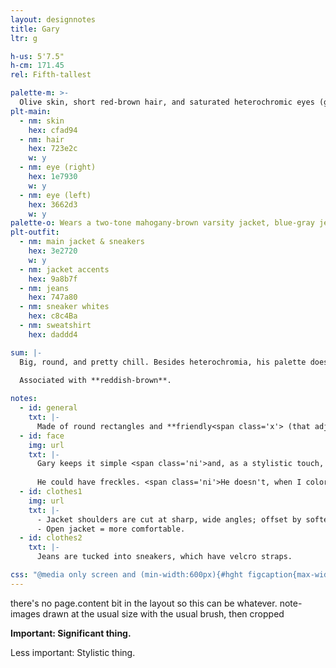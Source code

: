 ```yaml
---
layout: designnotes
title: Gary
ltr: g

h-us: 5'7.5"
h-cm: 171.45
rel: Fifth-tallest

palette-m: >-
  Olive skin, short red-brown hair, and saturated heterochromic eyes (green on the viewer's left, blue to the right). Hair is straight, short, and plain.
plt-main:
  - nm: skin
    hex: cfad94
  - nm: hair
    hex: 723e2c
    w: y
  - nm: eye (right)
    hex: 1e7930
    w: y
  - nm: eye (left)
    hex: 3662d3
    w: y
palette-o: Wears a two-tone mahogany-brown varsity jacket, blue-gray jeans, and sneakers that mostly match the jacket.
plt-outfit:
  - nm: main jacket & sneakers
    hex: 3e2720
    w: y
  - nm: jacket accents
    hex: 9a8b7f
  - nm: jeans
    hex: 747a80
  - nm: sneaker whites
    hex: c8c4Ba
  - nm: sweatshirt
    hex: daddd4

sum: |-
  Big, round, and pretty chill. Besides heterochromia, his palette doesn't stick out; his gregarious attitude is less subtle. Soft varsity jacket is sometimes buttoned up, sometimes open, whatever he feels like.
  
  Associated with **reddish-brown**.

notes:
  - id: general
    txt: |-
      Made of round rectangles and **friendly<span class='x'> (that adjective is key)</span>** circles. **<span class='x'>Important: </span>Not thin; more fat than muscle**, with a wide neck and double chin.
  - id: face
    img: url
    txt: |-
      Gary keeps it simple <span class='ni'>and, as a stylistic touch, his eyes are basically just dots from any distance. When he looks around, the whole dots move; eyebrows help a lot to indicate direction.</span>
      
      He could have freckles. <span class='ni'>He doesn't, when I color him, because it would look weird with the (purely stylistic) lack of sclera.</span>
  - id: clothes1
    img: url
    txt: |-
      - Jacket shoulders are cut at sharp, wide angles; offset by softer fabric & Gary's body shape.
      - Open jacket = more comfortable.
  - id: clothes2
    txt: |-
      Jeans are tucked into sneakers, which have velcro straps.

css: "@media only screen and (min-width:600px){#hght figcaption{max-width:9em;} #main{width:1500px;} /*+750px*/ body{width:2400px;} #content{width:800px;}"
---
```

there's no page.content bit in the layout so this can be whatever. note-images drawn at the usual size with the usual brush, then cropped

**<span class='x'>Important: </span>Significant thing.**

<span class='ni'><span class='x'>Less important: </span>Stylistic thing.</span>